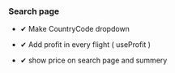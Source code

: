 ###  Search page 
  
  
- ✔  Make  CountryCode  dropdown  
 
- ✔ Add profit in every flight  ( useProfit )

- ✔  show price on search page  and summery 


